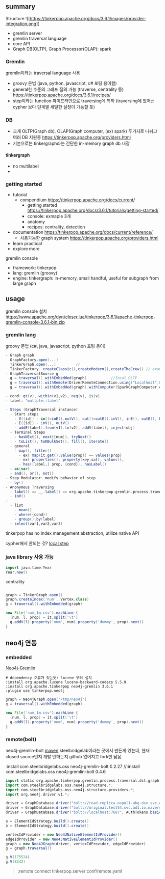 ## summary
Structure
![[https://tinkerpop.apache.org/docs/3.6.1/images/provider-integration.png]]
- gremlin server
- gremlin traversal language
- core API
- Graph DB(OLTP), Graph Processor(OLAP): spark

### Gremlin
gremlin이라는 traversal language 사용
- groovy 문법 (java, python, javascript, c# 포팅 용이함)
- general한 수준의 그래프 질의 가능 (traverse, centrality 등) https://tinkerpop.apache.org/docs/3.6.1/recipes/
- step이라는 function 파이프라인으로 traversing에 특화 (traversing에 있어선 cypher 보다 단계별 세밀한 설정이 가능할 듯)

### DB
- 크게 OLTP(Graph db), OLAP(Graph computer, (ex) spark) 두가지로 나뉘고 여러 DB 지원중 https://tinkerpop.apache.org/providers.html
- 기본으로는 tinkergraph라는 간단한 in-memory graph db 내장

#### tinkergraph
- no multilabel
-

### getting started
- tutorial
  - compendium https://tinkerpop.apache.org/docs/current/
    - getting started https://tinkerpop.apache.org/docs/3.6.1/tutorials/getting-started/
    - console: exmaple 3개
    - anatomy
    - recipes: centrality, detection
- documentation https://tinkerpop.apache.org/docs/current/reference/
  - 사용가능한 graph system https://tinkerpop.apache.org/providers.html
- learn practical
- explore more

gremlin console
- framework: tinkerpop
- lang: gremlin (groovy)
- engine: tinkergraph: in-memory, small handful, useful for subgraph from large graph

## usage
gremlin console 설치 https://www.apache.org/dyn/closer.lua/tinkerpop/3.6.1/apache-tinkerpop-gremlin-console-3.6.1-bin.zip

### gremlin lang
groovy 문법 (c#, java, javascript, python 포팅 용이)
```groovy
- Graph graph
  GraphFactory.open(...)
  TinkerGraph.open(...)         // 
  TinkerFactory. createClassic(),createModern(),createTheCrew() // example graph
- GraphTraversalSource g
  g = traversal().withEmbedded(graph)           //local OLTP
  g = traversal().withRemote(DriverRemoteConnection.using("Localhost",8182))  //remote
  g = traversal().withEmbedded(graph).withComputer(SparkGraphComputer.class)  //distributed OLAP

- cond: gt(v), within(v1,v2), neq(v), is(v)
- label: "multple::label"

- Steps (GraphTraversal instance)
  - Start steps
    - V([id]) - in()=inE().outV(), out()=outE().inV(), inE(), outE(), bothE()
    - E([id]) - inV(), outV()
    - addE(label).from(v1).to(v2), addV(label), inject(obj)
  - Terminal Steps
    - hasNExt(), next([num]), tryNext()
    - toList(), toKBulkSet(), fill(), iterate()   
  - general
    - map(), filter()
      - ex) map(it.get().value(prop)) == values(prop)
      - ex) properties(), property(key,val), values(), 
      - has([label,] prop, {cond}), hasLabel()
  - as(var)
  - and(), or(), not()
- Step Modulator: modify behavior of step
  - by()
- Anonymous Traversing
  - label() == __.label() == org.apache.tinkerpop.gremlin.process.traversal.dsl.graph.label()
  - inV()
- 
  - list
    - mean()
    - where({cond})
    - group().by(label)
  - select(var1,var2,var3)
```
tinkerpop has no index management abstraction, utilize native API

cypher애서 안되는 것? [local step](https://tinkerpop.apache.org/docs/current/reference/#local-step)

### java library 사용 가능
``` groovy
import java.time.Year
Year.now()
```

centrality
```
```

```groovy
graph = TinkerGraph.open()
graph.createIndex('num', Vertex.class)
g = traversal().withEmbedded(graph)

new File('num_1m.csv').eachLine {
  (num, l, prop) = it.split('\t')
  g.addV(l).property('num', num).property('dummy', prop).next()
}
```

## neo4j 연동
### embedded
[Neo4j-Gremlin](https://tinkerpop.apache.org/docs/current/reference/#neo4j-gremlin)

```
# dependency 오류가 있는듯: lucene 부터 설치
:install org.apache.lucene lucene-backward-codecs 5.5.0
:install org.apache.tinkerpop neo4j-gremlin 3.6.1
:plugin use tinkerpop.neo4j
```
```groovy
graph = Neo4jGraph.open('/tmp/neo4j')
g = traversal().withEmbedded(graph)

new File('num_1m.csv').eachLine {
  (num, l, prop) = it.split('\t')
  g.addV(l).property('num', num).property('dummy', prop).next()
}
```

### remote(bolt)
neo4j-gremlin-bolt [maven](https://mvnrepository.com/artifact/com.steelbridgelabs.oss/neo4j-gremlin-bolt)
steelbridgelab이라는 곳에서 만든게 있는데, 현재 closed source인지 개발 안하는지 github 없어지고 fork만 남음

:install com.steelbridgelabs.oss neo4j-gremlin-bolt 0.2.27
//:install com.steelbridgelabs.oss neo4j-gremlin-bolt 0.4.6

```groovy
import static org.apache.tinkerpop.gremlin.process.traversal.dsl.graph.__.*;
import com.steelbridgelabs.oss.neo4j.structure.*;
import com.steelbridgelabs.oss.neo4j.structure.providers.*;
import org.neo4j.driver.v1.*;

driver = GraphDatabase.driver("bolt://read-replica.napoli-ukg-dev.svc.cr1.io.navercorp.com:7687")
driver = GraphDatabase.driver("bolt://original.test54.svc.ad1.io.navercorp.com:7687")
driver = GraphDatabase.driver("bolt://localhost:7687", AuthTokens.basic('ongdb','test'))

a = ElementIdStrategy.build().create()
b = ElementIdStrategy.build().create()

vertexIdProvider = new Neo4JNativeElementIdProvider()
edgeIdProvider = new Neo4JNativeElementIdProvider()
graph = new Neo4JGraph(driver, vertexIdProvider, edgeIdProvider)
g = graph.traversal()

g.V(175524)
g.V(8342)

```

> :remote connect tinkerpop.server conf/remote.yaml


